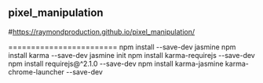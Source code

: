 ## pixel_manipulation

#https://raymondproduction.github.io/pixel_manipulation/

========================
npm install --save-dev jasmine
npm install karma --save-dev
jasmine init
npm install karma-requirejs --save-dev
npm install requirejs@^2.1.0 --save-dev
npm install karma-jasmine karma-chrome-launcher --save-dev

